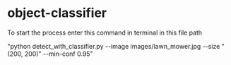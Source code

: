 # object-classifier

To start the process enter this command in terminal in this file path


"python detect_with_classifier.py --image images/lawn_mower.jpg --size "(200, 200)" --min-conf 0.95"
